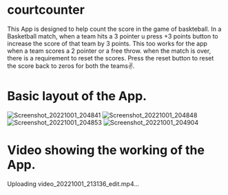 # courtcounter

This App is designed to help count the score in the game of baskteball. In a Basketball match, when a team hits a 3 pointer u press +3 points button to increase the score of that team by 3 points.
This too works for the app when a team scores a 2 pointer or a free throw. when the match is over, there is a requirement to reset the scores. Press the reset button to reset the score back to zeros for both the teams✌️.

# Basic layout of the App.
![Screenshot_20221001_204841](https://user-images.githubusercontent.com/68225960/193417571-dcc4b3ec-20a5-474d-a7cc-eb58ec280efa.jpg)
![Screenshot_20221001_204848](https://user-images.githubusercontent.com/68225960/193417691-94e5f85d-2512-4a29-99a8-2ea4fcf5e898.jpg)
![Screenshot_20221001_204853](https://user-images.githubusercontent.com/68225960/193417698-e100fbe7-11fa-4278-8f92-4b9d11fc0368.jpg)
![Screenshot_20221001_204904](https://user-images.githubusercontent.com/68225960/193417703-90e2b022-0281-42e9-be6d-9f2282be92eb.jpg)

# Video showing the working of the App.
Uploading video_20221001_213136_edit.mp4…

